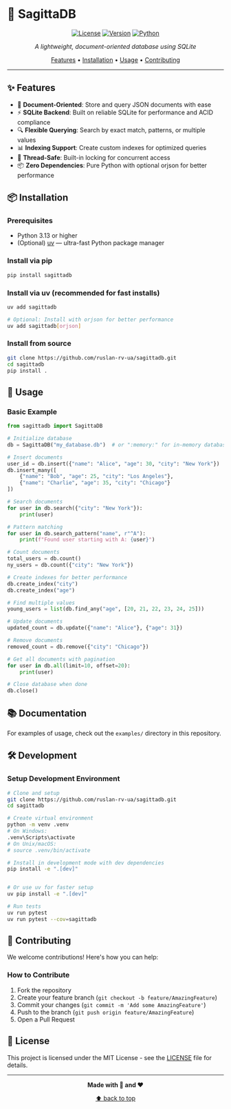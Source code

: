 # 🏹 SagittaDB

<div align="center">

[![License](https://img.shields.io/badge/license-MIT-green?style=for-the-badge)](LICENSE)
[![Version](https://img.shields.io/badge/version-0.1.0-orange?style=for-the-badge)](https://pypi.org/project/sagittadb/)
[![Python](https://img.shields.io/badge/python-3.13+-blue?style=for-the-badge)](https://python.org)

*A lightweight, document-oriented database using SQLite*

[Features](#-features) • [Installation](#-installation) • [Usage](#-usage) • [Contributing](#-contributing)

</div>

---

## ✨ Features

- 🎯 **Document-Oriented**: Store and query JSON documents with ease
- ⚡ **SQLite Backend**: Built on reliable SQLite for performance and ACID compliance
- 🔍 **Flexible Querying**: Search by exact match, patterns, or multiple values
- 📊 **Indexing Support**: Create custom indexes for optimized queries
- 🧵 **Thread-Safe**: Built-in locking for concurrent access
- 📦 **Zero Dependencies**: Pure Python with optional orjson for better performance

## 📦 Installation

### Prerequisites

- Python 3.13 or higher
- (Optional) [uv](https://github.com/astral-sh/uv) — ultra-fast Python package manager

### Install via pip

```bash
pip install sagittadb
```

### Install via uv (recommended for fast installs)

```bash
uv add sagittadb

# Optional: Install with orjson for better performance
uv add sagittadb[orjson]
```

### Install from source

```bash
git clone https://github.com/ruslan-rv-ua/sagittadb.git
cd sagittadb
pip install .
```

## 🎯 Usage

### Basic Example

```python
from sagittadb import SagittaDB

# Initialize database
db = SagittaDB("my_database.db")  # or ":memory:" for in-memory database

# Insert documents
user_id = db.insert({"name": "Alice", "age": 30, "city": "New York"})
db.insert_many([
    {"name": "Bob", "age": 25, "city": "Los Angeles"},
    {"name": "Charlie", "age": 35, "city": "Chicago"}
])

# Search documents
for user in db.search({"city": "New York"}):
    print(user)

# Pattern matching
for user in db.search_pattern("name", r"^A"):
    print(f"Found user starting with A: {user}")

# Count documents
total_users = db.count()
ny_users = db.count({"city": "New York"})

# Create indexes for better performance
db.create_index("city")
db.create_index("age")

# Find multiple values
young_users = list(db.find_any("age", [20, 21, 22, 23, 24, 25]))

# Update documents
updated_count = db.update({"name": "Alice"}, {"age": 31})

# Remove documents
removed_count = db.remove({"city": "Chicago"})

# Get all documents with pagination
for user in db.all(limit=10, offset=20):
    print(user)

# Close database when done
db.close()
```

## 📚 Documentation

For examples of usage, check out the `examples/` directory in this repository.

## 🛠️ Development

### Setup Development Environment

```bash
# Clone and setup
git clone https://github.com/ruslan-rv-ua/sagittadb.git
cd sagittadb

# Create virtual environment
python -m venv .venv
# On Windows:
.venv\Scripts\activate
# On Unix/macOS:
# source .venv/bin/activate

# Install in development mode with dev dependencies
pip install -e ".[dev]"


# Or use uv for faster setup
uv pip install -e ".[dev]"

# Run tests
uv run pytest
uv run pytest --cov=sagittadb
```

## 🤝 Contributing

We welcome contributions! Here's how you can help:

### How to Contribute

1. Fork the repository
2. Create your feature branch (`git checkout -b feature/AmazingFeature`)
3. Commit your changes (`git commit -m 'Add some AmazingFeature'`)
4. Push to the branch (`git push origin feature/AmazingFeature`)
5. Open a Pull Request

## 📄 License

This project is licensed under the MIT License - see the [LICENSE](LICENSE) file for details.

---

<div align="center">

**Made with 🏹 and ❤️**

[⬆ back to top](#-sagittadb)

</div>